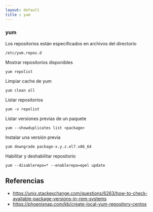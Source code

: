 ```yaml
---
layout: default
title : yum
---
```

### yum

Los repositorios están especificados en archivos del directorio

    /etc/yum.repos.d

Mostrar repositorios disponibles

    yum repolist

Limpiar cache de yum

    yum clean all

Listar repositorios

    yum -v repolist

Listar versiones previas de un paquete

    yum --showduplicates list <package>

Instalar una versión previa

    yum downgrade package-x.y.z.el7.x86_64

Habilitar y deshabilitar repositorio

    yum --disablerepo=* --enablerepo=epel update

## Referencias

* https://unix.stackexchange.com/questions/6263/how-to-check-available-package-versions-in-rpm-systems
* https://phoenixnap.com/kb/create-local-yum-repository-centos
